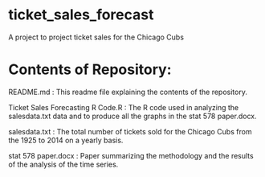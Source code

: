 # ticket_sales_forecast
A project to project ticket sales for the Chicago Cubs

# Contents of Repository:

README.md : 
This readme file explaining the contents of the repository.

Ticket Sales Forecasting R Code.R :
The R code used in analyzing the salesdata.txt data and to produce all the graphs in the stat 578 paper.docx.

salesdata.txt : 
The total number of tickets sold for the Chicago Cubs from the 1925 to 2014 on a yearly basis.

stat 578 paper.docx : 
Paper summarizing the methodology and the results of the analysis of the time series. 

